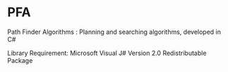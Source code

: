 # PFA
Path Finder Algorithms : Planning and searching algorithms, developed in C#

Library Requirement: Microsoft Visual J# Version 2.0 Redistributable Package
